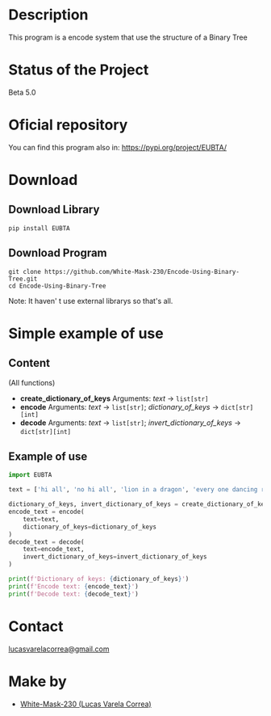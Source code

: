 # Description
This program is a encode system that use the structure of a Binary Tree

# Status of the Project
Beta 5.0

# Oficial repository
You can find this program also in:
https://pypi.org/project/EUBTA/

# Download
## Download Library
```
pip install EUBTA
```

## Download Program
```
git clone https://github.com/White-Mask-230/Encode-Using-Binary-Tree.git
cd Encode-Using-Binary-Tree
```

Note: It haven' t use external librarys so that's all.

# Simple example of use
## Content
(All functions)
* **create_dictionary_of_keys** Arguments: _text_ -> `list[str]`
* **encode** Arguments: _text_ -> `list[str]`; _dictionary_of_keys_ -> `dict[str][int]`
* **decode** Arguments: _text_ -> `list[str]`; _invert_dictionary_of_keys_ -> `dict[str][int]`

## Example of use
``` python
import EUBTA

text = ['hi all', 'no hi all', 'lion in a dragon', 'every one dancing right now']

dictionary_of_keys, invert_dictionary_of_keys = create_dictionary_of_keys(text)
encode_text = encode(
    text=text,
    dictionary_of_keys=dictionary_of_keys
)
decode_text = decode(
    text=encode_text,
    invert_dictionary_of_keys=invert_dictionary_of_keys
)

print(f'Dictionary of keys: {dictionary_of_keys}')
print(f'Encode text: {encode_text}')
print(f'Decode text: {decode_text}')
```

# Contact
lucasvarelacorrea@gmail.com

# Make by
* [White-Mask-230 (Lucas Varela Correa)](https://github.com/White-Mask-230)
